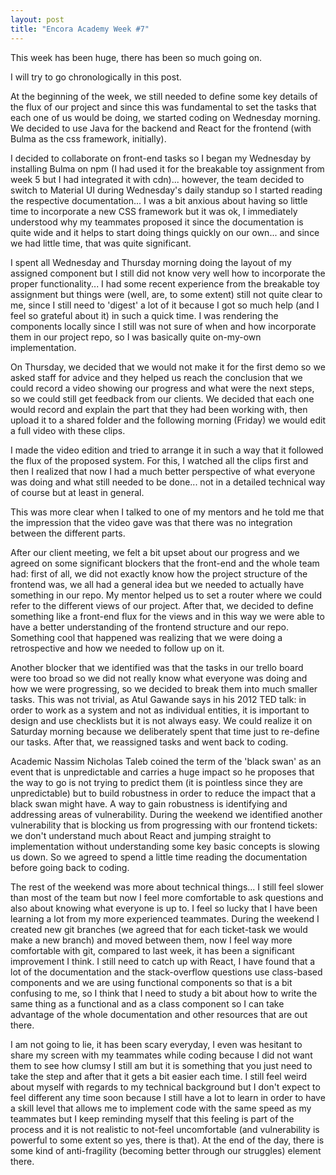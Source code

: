 ```yaml
---
layout: post
title: "Encora Academy Week #7"
---
```


This week has been huge, there has been so much going on.

I will try to go chronologically in this post.

At the beginning of the week, we still needed to define some key details of the flux of our project and since this was fundamental to set the tasks that each one of us would be doing, we started coding on Wednesday morning. We decided to use Java for the backend and React for the frontend (with Bulma as the css framework, initially).

I decided to collaborate on front-end tasks so I began my Wednesday by installing Bulma on npm (I had used it for the breakable toy assignment from week 5 but I had integrated it with cdn)... however, the team decided to switch to Material UI during Wednesday's daily standup so I started reading the respective documentation... I was a bit anxious about having so little time to incorporate a new CSS framework but it was ok, I immediately understood why my teammates proposed it since the documentation is quite wide and it helps to start doing things quickly on our own... and since we had little time, that was quite significant.

I spent all Wednesday and Thursday morning doing the layout of my assigned component but I still did not know very well how to incorporate the proper functionality... I had some recent experience from the breakable toy assignment but things were (well, are, to some extent) still not quite clear to me, since I still need to 'digest' a lot of it because I got so much help (and I feel so grateful about it) in such a quick time. I was rendering the components locally since I still was not sure of when and how incorporate them in our project repo, so I was basically quite on-my-own implementation.

On Thursday, we decided that we would not make it for the first demo so we asked staff for advice and they helped us reach the conclusion that we could record a video showing our progress and what were the next steps, so we could still get feedback from our clients. We decided that each one would record and explain the part that they had been working with, then upload it to a shared folder and the following morning (Friday) we would edit a full video with these clips.

I made the video edition and tried to arrange it in such a way that it followed the flux of the proposed system. For this, I watched all the clips first and then I realized that now I had a much better perspective of what everyone was doing and what still needed to be done... not in a detailed technical way of course but at least in general. 

This was more clear when I talked to one of my mentors and he told me that the impression that the video gave was that there was no integration between the different parts. 

After our client meeting, we felt a bit upset about our progress and we agreed on some significant blockers that the front-end and the whole team had: first of all, we did not exactly know how the project structure of the frontend was, we all had a general idea but we needed to actually have something in our repo. My mentor helped us to set a router where we could refer to the different views of our project. After that, we decided to define something like a front-end flux for the views and in this way we were able to have a better understanding of the frontend structure and our repo. Something cool that happened was realizing that we were doing a retrospective and how we needed to follow up on it.

Another blocker that we identified was that the tasks in our trello board were too broad so we did not really know what everyone was doing and how we were progressing, so we decided to break them into much smaller tasks. This was not trivial, as Atul Gawande says in his 2012 TED talk: in order to work as a system and not as individual entities, it is important to design and use checklists but it is not always easy. We could realize it on Saturday morning because we deliberately spent that time just to re-define our tasks. After that, we reassigned tasks and went back to coding.

Academic Nassim Nicholas Taleb coined the term of the 'black swan' as an event that is unpredictable and carries a huge impact so he proposes that the way to go is not trying to predict them (it is pointless since they are unpredictable) but to build robustness in order to reduce the impact that a black swan might have. A way to gain robustness is identifying and addressing areas of vulnerability. During the weekend we identified another vulnerability that is blocking us from progressing with our frontend tickets: we don't understand much about React and jumping straight to implementation without understanding some key basic concepts is slowing us down. So we agreed to spend a little time reading the documentation before going back to coding. 

The rest of the weekend was more about technical things... I still feel slower than most of the team but now I feel more comfortable to ask questions and also about knowing what everyone is up to. I feel so lucky that I have been learning a lot from my more experienced teammates. During the weekend I created new git branches (we agreed that for each ticket-task we would make a new branch) and moved between them, now I feel way more comfortable with git, compared to last week, it has been a significant improvement I think. I still need to catch up with React, I have found that a lot of the documentation and the stack-overflow questions use class-based components and we are using functional components so that is a bit confusing to me, so I think that I need to study a bit about how to write the same thing as a functional and as a class component so I can take advantage of the whole documentation and other resources that are out there. 

I am not going to lie, it has been scary everyday, I even was hesitant to share my screen with my teammates while coding because I did not want them to see how clumsy I still am but it is something that you just need to take the step and after that it gets a bit easier each time. I still feel weird about myself with regards to my technical background but I don't expect to feel different any time soon because I still have a lot to learn in order to have a skill level that allows me to implement code with the same speed as my teammates but I keep reminding myself that this feeling is part of the process and it is not realistic to not-feel uncomfortable (and vulnerability is powerful to some extent so yes, there is that).  At the end of the day, there is some kind of anti-fragility (becoming better through our struggles) element there.
